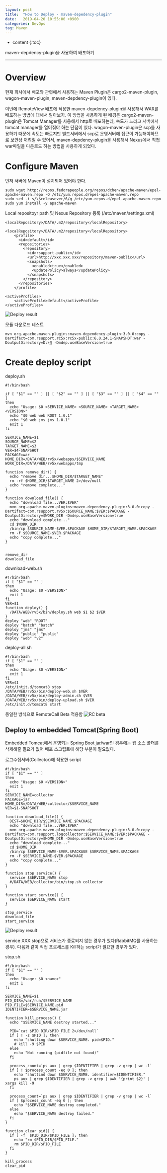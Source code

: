 ```yaml
---
layout: post
title:  "How to Deploy - maven-depedency-plugin"
date:   2019-04-20 10:55:00 +0900
categories: DevOps
tag: Maven
---
```


* content
{:toc}


maven-depdency-plugin을 사용하여 배포하기


------------

# Overview

현재 회사에서 배포와 관련에서 사용하는 Maven Plugin은 cargo2-maven-plugin, wagon-maven-plugin, maven-depdency-plugin이 있다.
 
이번에 RemoteView 배포에 적용한 maven-depdency-plugin을 사용해서 WAR를 배포하는 방법에 대해서 알아보자.
이 방법을 사용하게 된 배경은 cargo2-maven-plugin은 Tomcat Manager를 사용해서 http로 배포하는데, 속도가 느라고 서버에서 tomcat manager를 열어줘야 하는 단점이 있다. wagon-maven-plugin은 scp를 사용하기 때문에 속도는 빠르지만 빌드서버에서 scp로 운영서버에 접근이 가능해야하므로 보안상 꺼려질 수 있어서, maven-depdency-plugin을 사용해서 Nexus에서 직접 war파일을 다운로드 하는 방법을 사용하게 되었다.


# Configure Maven

먼저 서버에  Maven이 설치되어 있어야 한다.
```
sudo wget http://repos.fedorapeople.org/repos/dchen/apache-maven/epel-apache-maven.repo -O /etc/yum.repos.d/epel-apache-maven.repo
sudo sed -i s/\$releasever/6/g /etc/yum.repos.d/epel-apache-maven.repo
sudo yum install -y apache-maven
```

 Local repositoyr path 및 Nexus Repository 등록 (/etc/maven/settings.xml)
```
<localRepository>/DATA/.m2/repository</localRepository>
```
```
<localRepository>/DATA/.m2/repository</localRepository>
    <profile>
      <id>default</id>
      <repositories>
        <repository>
          <id>rsupport-public</id>
          <url>http://xxx.xxx.xxx/repository/maven-public</url>
          <snapshots>
            <enabled>true</enabled>
            <updatePolicy>always</updatePolicy>
          </snapshots>          
        </repository>
      </repositories>
    </profile>
```
```
<activeProfiles>
    <activeProfile>default</activeProfile>
</activeProfiles>
```
![Deploy result]({{site.url}}/assets/images/maven-installed-version.png)


모듈 다운로드 테스트
```
mvn org.apache.maven.plugins:maven-dependency-plugin:3.0.0:copy -Dartifact=com.rsupport.rc5x:rc5x-public:6.0.24.1-SNAPSHOT:war -DoutputDirectory=D:\@ -Dmdep.useBaseVersion=true
```

# Create deploy script

deploy.sh
```
#!/bin/bash

if [ "$1" == "" ] || [ "$2" == "" ] || [ "$3" == "" ] || [ "$4" == "" ]
then
  echo "Usage: $0 <SERVICE_NAME> <SOURCE_NAME> <TARGET_NAME> <VERSION>"
  echo "$0 web web ROOT 1.0.1"
  echo "$0 web jms jms 1.0.1"
  exit 1
fi

SERVICE_NAME=$1
SOURCE_NAME=$2
TARGET_NAME=$3
VER=$4-SNAPSHOT
PACKAGE=war
HOME_DIR=/DATA/WEB/rv5x/webapps/$SERVICE_NAME
WORK_DIR=/DATA/WEB/rv5x/webapps/tmp

function remove_dir() {
  echo "remove dir...$HOME_DIR/$TARGET_NAME"
  rm -rf $HOME_DIR/$TARGET_NAME 2>/dev/null
  echo "remove complete..."
}

function download_file() {
  echo "download file...VER:$VER"
  mvn org.apache.maven.plugins:maven-dependency-plugin:3.0.0:copy -Dartifact=com.rsupport.rv5x:$SOURCE_NAME:$VER:$PACKAGE -DoutputDirectory=$WORK_DIR -Dmdep.useBaseVersion=true
  echo "download complete..."
  cd $WORK_DIR
  /bin/cp $SOURCE_NAME-$VER.$PACKAGE $HOME_DIR/$TARGET_NAME.$PACKAGE
  rm -f $SOURCE_NAME-$VER.$PACKAGE
  echo "copy complete..."
}


remove_dir
download_file
```
download-web.sh
```
#!/bin/bash
if [ "$1" == "" ]
then
  echo "Usage: $0 <VERSION>"
  exit 1
fi
VER=$1
function deploy() {
  /DATA/WEB/rv5x/bin/deploy.sh web $1 $2 $VER
}
deploy "web" "ROOT"
deploy "batch" "batch"
deploy "jms" "jms"
deploy "public" "public"
deploy "web" "v2"
```
deploy-all.sh
```
#!/bin/bash
if [ "$1" == "" ]
then
  echo "Usage: $0 <VERSION>"
  exit 1
fi
VER=$1
/etc/intit.d/tomcat8 stop
/DATA/WEB/rv5x/bin/deploy-web.sh $VER
/DATA/WEB/rv5x/bin/deploy-admin.sh $VER
/DATA/WEB/rv5x/bin/deploy-upload.sh $VER
/etc/init.d/tomcat8 start
```
동일한 방식으로 RemoteCall Beta 적용함
![RC beta]({{site.url}}/assets/images/deploy-rc-shell.png)


## Deploy to embedded Tomcat(Spring Boot)

Embedded Tomcat에서 운영되는 Spring Boot jar/war인 경우에는 웹 소스 폴더를 삭제해줄 필요가 없어 배포 스크립트에 해당 부분이 필요없다.


로그수집서버(Collector)에 적용한 script
```
#!/bin/bash
if [ "$1" == "" ]
then
  echo "Usage: $0 <VERSION>"
  exit 1
fi
SERVICE_NAME=collector
PACKAGE=jar
HOME_DIR=/DATA/WEB/collector/$SERVICE_NAME
VER=$1-SNAPSHOT

function download_file() {
  DEST=$HOME_DIR/$SERVICE_NAME.$PACKAGE
  echo "download file...VER:$VER"
  mvn org.apache.maven.plugins:maven-dependency-plugin:3.0.0:copy -Dartifact=com.rsupport.logcollector:$SERVICE_NAME:$VER:$PACKAGE -DoutputDirectory=$HOME_DIR -Dmdep.useBaseVersion=true
  echo "download complete..."
  cd $HOME_DIR
  /bin/cp $SERVICE_NAME-$VER.$PACKAGE $SERVICE_NAME.$PACKAGE
  rm -f $SERVICE_NAME-$VER.$PACKAGE
  echo "copy complete..."
}

function stop_service() {
  service $SERVICE_NAME stop
  #/DATA/WEB/collector/bin/stop.sh collector
}

function start_service() {
  service $SERVICE_NAME start
}

stop_service
download_file
start_service
```

![Deploy result]({{site.url}}/assets/images/collector-deploy-result.png)

service XXX stop으로 서비스가 종료되지 않는 경우가 있다(RabbitMQ를 사용하는 경우). 다음과 같이 직접 프로세스를 Kill하는 script가 필요한 경우가 있다.

stop.sh
```
#!/bin/bash
if [ "$1" == "" ]
then
  echo "Usage: $0 <name>"
  exit 1
fi

SERVICE_NAME=$1
PID_DIR=/var/run/$SERVICE_NAME
PID_FILE=$SERVICE_NAME.pid
IDENTIFIER=$SERVICE_NAME.jar

function kill_process() {
  echo "$SERVICE_NAME destroy started..."

  PID=`cat $PID_DIR/$PID_FILE 2>/dev/null`
  if [ ! -z $PID ]; then
    echo "shutting down $SERVICE_NAME. pid=$PID."
    # kill -9 $PID
  else
    echo "Not running (pidfile not found)"
  fi

  process_count=`ps aux | grep $IDENTIFIER | grep -v grep | wc -l`
  if [ ! $process_count -eq 0 ]; then
    echo "shuttind down $SERVICE_NAME. identifier=$IDENTIFIER."
    ps aux | grep $IDENTIFIER | grep -v grep | awk '{print $2}' | xargs kill -9
  fi

  process_count=`ps aux | grep $IDENTIFIER | grep -v grep | wc -l`
  if [ $process_count -eq 0 ]; then
    echo "$SERVICE_NAME destroy completed."
  else
    echo "$SERVICE_NAME destroy failed."
  fi
}

function clear_pid() {
  if [ -f  $PID_DIR/$PID_FILE ]; then
    echo "rm $PID_DIR/$PID_FILE."
    rm $PID_DIR/$PID_FILE
  fi
}

kill_process
clear_pid
```
